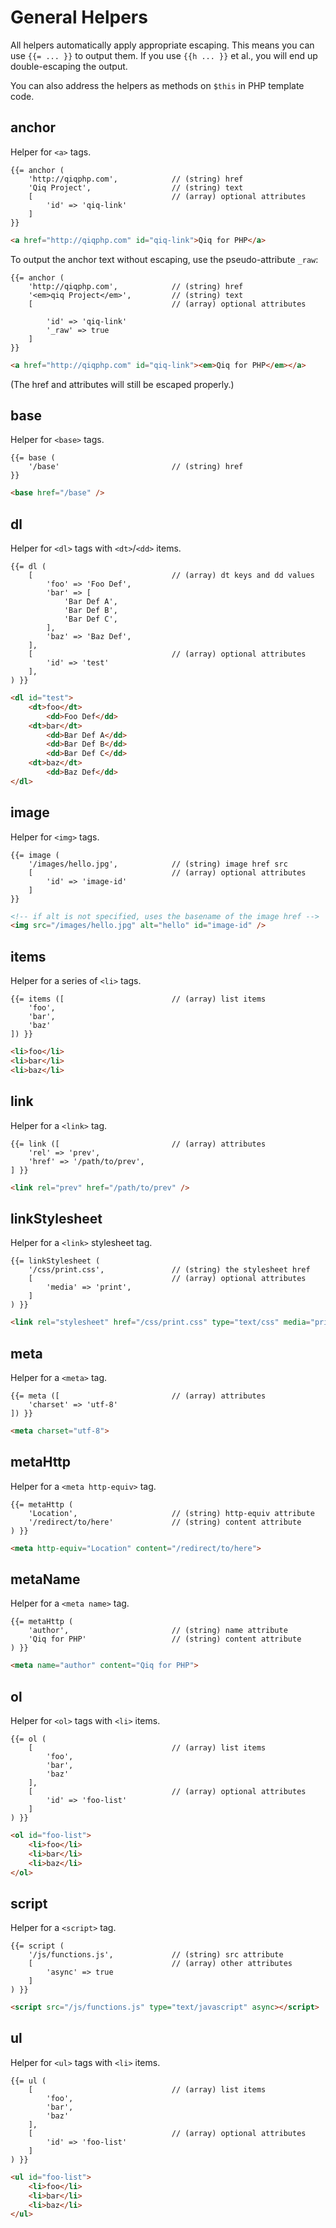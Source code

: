 # General Helpers

All helpers automatically apply appropriate escaping. This means you can use
`{{= ... }}` to output them. If you use `{{h ... }}` et al., you will end up
double-escaping the output.

You can also address the helpers as methods on `$this` in PHP template code.

## anchor

Helper for `<a>` tags.

```qiq
{{= anchor (
    'http://qiqphp.com',            // (string) href
    'Qiq Project',                  // (string) text
    [                               // (array) optional attributes
        'id' => 'qiq-link'
    ]
}}
```

```html
<a href="http://qiqphp.com" id="qiq-link">Qiq for PHP</a>
```

To output the anchor text without escaping, use the pseudo-attribute `_raw`:

```qiq
{{= anchor (
    'http://qiqphp.com',            // (string) href
    '<em>qiq Project</em>',         // (string) text
    [                               // (array) optional attributes

        'id' => 'qiq-link'
        '_raw' => true
    ]
}}
```

```html
<a href="http://qiqphp.com" id="qiq-link"><em>Qiq for PHP</em></a>
```

(The href and attributes will still be escaped properly.)

## base

Helper for `<base>` tags.

```qiq
{{= base (
    '/base'                         // (string) href
}}
```

```html
<base href="/base" />
```

## dl

Helper for `<dl>` tags with `<dt>`/`<dd>` items.

```qiq
{{= dl (
    [                               // (array) dt keys and dd values
        'foo' => 'Foo Def',
        'bar' => [
            'Bar Def A',
            'Bar Def B',
            'Bar Def C',
        ],
        'baz' => 'Baz Def',
    ],
    [                               // (array) optional attributes
        'id' => 'test'
    ],
) }}
```

```html
<dl id="test">
    <dt>foo</dt>
        <dd>Foo Def</dd>
    <dt>bar</dt>
        <dd>Bar Def A</dd>
        <dd>Bar Def B</dd>
        <dd>Bar Def C</dd>
    <dt>baz</dt>
        <dd>Baz Def</dd>
</dl>
```

## image

Helper for `<img>` tags.

```qiq
{{= image (
    '/images/hello.jpg',            // (string) image href src
    [                               // (array) optional attributes
        'id' => 'image-id'
    ]
}}
```

```html
<!-- if alt is not specified, uses the basename of the image href -->
<img src="/images/hello.jpg" alt="hello" id="image-id" />
```

## items

Helper for a series of `<li>` tags.

```qiq
{{= items ([                        // (array) list items
    'foo',
    'bar',
    'baz'
]) }}
```

```html
<li>foo</li>
<li>bar</li>
<li>baz</li>
```

## link

Helper for a `<link>` tag.

```qiq
{{= link ([                         // (array) attributes
    'rel' => 'prev',
    'href' => '/path/to/prev',
] }}
```

```html
<link rel="prev" href="/path/to/prev" />
```

## linkStylesheet

Helper for a `<link>` stylesheet tag.

```qiq
{{= linkStylesheet (
    '/css/print.css',               // (string) the stylesheet href
    [                               // (array) optional attributes
        'media' => 'print',
    ]
) }}
```

```html
<link rel="stylesheet" href="/css/print.css" type="text/css" media="print" />
```

## meta

Helper for a `<meta>` tag.

```qiq
{{= meta ([                         // (array) attributes
    'charset' => 'utf-8'
]) }}
```

```html
<meta charset="utf-8">
```

## metaHttp

Helper for a `<meta http-equiv>` tag.

```qiq
{{= metaHttp (
    'Location',                     // (string) http-equiv attribute
    '/redirect/to/here'             // (string) content attribute
) }}
```

```html
<meta http-equiv="Location" content="/redirect/to/here">
```

## metaName

Helper for a `<meta name>` tag.

```qiq
{{= metaHttp (
    'author',                       // (string) name attribute
    'Qiq for PHP'                   // (string) content attribute
) }}
```

```html
<meta name="author" content="Qiq for PHP">
```

## ol

Helper for `<ol>` tags with `<li>` items.

```qiq
{{= ol (
    [                               // (array) list items
        'foo',
        'bar',
        'baz'
    ],
    [                               // (array) optional attributes
        'id' => 'foo-list'
    ]
) }}
```

```html
<ol id="foo-list">
    <li>foo</li>
    <li>bar</li>
    <li>baz</li>
</ol>
```

## script

Helper for a `<script>` tag.

```qiq
{{= script (
    '/js/functions.js',             // (string) src attribute
    [                               // (array) other attributes
        'async' => true
    ]
) }}
```

```html
<script src="/js/functions.js" type="text/javascript" async></script>
```

## ul

Helper for `<ul>` tags with `<li>` items.

```qiq
{{= ul (
    [                               // (array) list items
        'foo',
        'bar',
        'baz'
    ],
    [                               // (array) optional attributes
        'id' => 'foo-list'
    ]
) }}
```

```html
<ul id="foo-list">
    <li>foo</li>
    <li>bar</li>
    <li>baz</li>
</ul>
```
